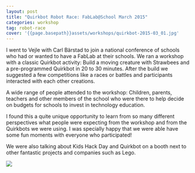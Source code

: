 ```yaml
---
layout: post
title: "Quirkbot Robot Race: FabLab@School March 2015"
categories: workshop
tag: robot-race
cover: '{{page.basepath}}assets/workshops/quirkbot-2015-03_01.jpg'
---
```


I went to Vejle with Carl Bärstad to join a national conference of schools who had or wanted to have a FabLab at their schools. We ran a workshop with a classic Quirkbot activity: Build a moving creature with Strawbees and a pre-programmed Quirkbot in 20 to 30 minutes. After the build we suggested a few competitions like a races or battles and participants interacted with each other creations.

A wide range of people attended to the workshop: Children, parents, teachers and other members of the school who were there to help decide on budgets for schools to invest in technology education.

I found this a quite unique opportunity to learn from so many different perspectives what people were expecting from the workshop and from the Quirkbots we were using. I was specially happy that we were able have some fun moments with everyone who participated!

We were also talking about Kids Hack Day and Quirkbot on a booth next to other fantastic projects and companies such as Lego.

![]({{page.basepath}}assets/workshops/quirkbot-2015-03_01.jpg)
